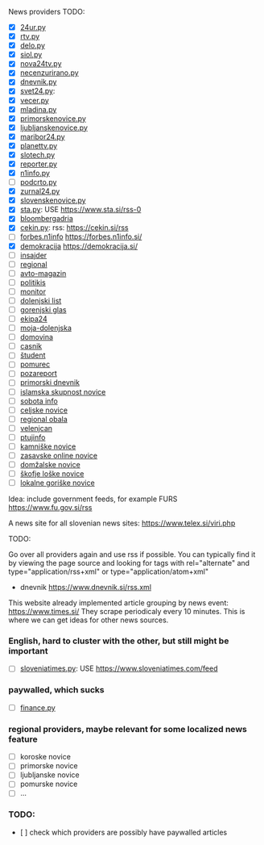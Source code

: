 News providers TODO:

- [x] [24ur.py](scraper/app/providers/_24ur.py)
- [x] [rtv.py](scraper/app/providers/rtv.py)
- [x] [delo.py](scraper/app/providers/delo.py)
- [x] [siol.py](scraper/app/providers/siol.py)
- [x] [nova24tv.py](scraper/app/providers/nova24tv.py)
- [x] [necenzurirano.py](scraper/app/providers/necenzurirano.py)
- [x] [dnevnik.py](scraper/app/providers/dnevnik.py)
- [x] [svet24.py](scraper/app/providers/svet24.py):
- [x] [vecer.py](scraper/app/providers/vecer.py)
- [x] [mladina.py](scraper/app/providers/mladina.py)
- [x] [primorskenovice.py](scraper/app/providers/primorskenovice.py)
- [x] [ljubljanskenovice.py](scraper/app/providers/ljubljanskenovice.py)
- [x] [maribor24.py](scraper/app/providers/maribor24.py)
- [x] [planettv.py](scraper/app/providers/planettv.py)
- [x] [slotech.py](scraper/app/providers/slotech.py)
- [x] [reporter.py](scraper/app/providers/reporter.py)
- [x] [n1info.py](scraper/app/providers/n1info.py)
- [ ] [podcrto.py](scraper/app/providers/podcrto.py)
- [x] [zurnal24.py](scraper/app/providers/zurnal24.py)
- [x] [slovenskenovice.py](scraper/app/providers/slovenskenovice.py)
- [x] [sta.py](scraper/app/providers/sta.py): USE https://www.sta.si/rss-0
- [x] [bloombergadria](https://si.bloombergadria.com/rss)
- [x] [cekin.py](scraper/app/providers/cekin.py): rss: https://cekin.si/rss
- [ ] [forbes.n1info](scraper/app/providers/forbes.n1info.py) https://forbes.n1info.si/
- [x] [demokracija](https://demokracija.si/) https://demokracija.si/
- [ ] [insajder](https://insajder.com/)
- [ ] [regional](https://www.regionalobala.si/)
- [ ] [avto-magazin](https://avto-magazin.metropolitan.si/)
- [ ] [politikis](https://www.politikis.si/)
- [ ] [monitor](https://www.monitor.si/)
- [ ] [dolenjski list](https://dolenjskilist.svet24.si)
- [ ] [gorenjski glas](https://www.gorenjskiglas.si)
- [ ] [ekipa24](https://ekipa.svet24.si)
- [ ] [moja-dolenjska](https://moja-dolenjska.si/)
- [ ] [domovina](https://www.domovina.je/)
- [ ] [casnik](https://casnik.si)
- [ ] [študent](https://www.student.si/)
- [ ] [pomurec](https://pomurec.com/)
- [ ] [pozareport](https://pozareport.si)
- [ ] [primorski dnevnik](https://www.primorski.eu)
- [ ] [islamska skupnost novice](https://www.islamska-skupnost.si/novice/)
- [ ] [sobota info](https://sobotainfo.com/novice)
- [ ] [celjske novice](https://www.celje.info)
- [ ] [regional obala](https://www.regionalobala.si)
- [ ] [velenjcan](https://www.velenjcan.si)
- [ ] [ptujinfo](https://ptujinfo.com)
- [ ] [kamniške novice](https://www.kamnik.info/novice_kamnik/)
- [ ] [zasavske online novice](https://zon.si)
- [ ] [domžalske novice](https://www.domzalske-novice.si)
- [ ] [škofje loške novice](https://loske-novice.si)
- [ ] [lokalne goriške novice](https://www.robin.si/kategorija/lokalne-novice/)

Idea: include government feeds, for example FURS https://www.fu.gov.si/rss

A news site for all slovenian news sites: https://www.telex.si/viri.php

TODO:

Go over all providers again and use rss if possible. You can typically find it
by viewing the page source and looking for <link> tags with rel="alternate" and
type="application/rss+xml" or type="application/atom+xml"

- dnevnik https://www.dnevnik.si/rss.xml

This website already implemented article grouping by news event:
https://www.times.si/ They scrape periodicaly every 10 minutes. This is where we
can get ideas for other news sources.

### English, hard to cluster with the other, but still might be important

- [ ] [sloveniatimes.py](scraper/app/providers/sloveniatimes.py): USE
      https://www.sloveniatimes.com/feed

### paywalled, which sucks

- [ ] [finance.py](scraper/app/providers/finance.py)

### regional providers, maybe relevant for some localized news feature

- [ ] koroske novice
- [ ] primorske novice
- [ ] ljubljanske novice
- [ ] pomurske novice
- [ ] ...

### TODO:

- [ ] check which providers are possibly have paywalled articles
